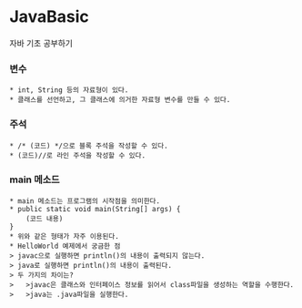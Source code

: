 # JavaBasic
자바 기초 공부하기

### 변수
    * int, String 등의 자료형이 있다.
    * 클래스를 선언하고, 그 클래스에 의거한 자료형 변수를 만들 수 있다.

### 주석
    * /* (코드) */으로 블록 주석을 작성할 수 있다.
    * (코드)//로 라인 주석을 작성할 수 있다.

### main 메소드
    * main 메소드는 프로그램의 시작점을 의미한다.
    * public static void main(String[] args) {
        (코드 내용)
    }
    * 위와 같은 형태가 자주 이용된다.
    * HelloWorld 예제에서 궁금한 점
    > javac으로 실행하면 println()의 내용이 출력되지 않는다.
    > java로 실행하면 println()의 내용이 출력된다.
    > 두 가지의 차이는?
    >   >javac은 클래스와 인터페이스 정보를 읽어서 class파일을 생성하는 역할을 수행한다.
    >   >java는 .java파일을 실행한다.